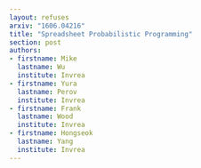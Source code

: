 ```yaml
---
layout: refuses
arxiv: "1606.04216"
title: "Spreadsheet Probabilistic Programming"
section: post
authors:
- firstname: Mike 
  lastname: Wu
  institute: Invrea
- firstname: Yura
  lastname: Perov
  institute: Invrea
- firstname: Frank
  lastname: Wood
  institute: Invrea
- firstname: Hongseok
  lastname: Yang
  institute: Invrea
---
```

